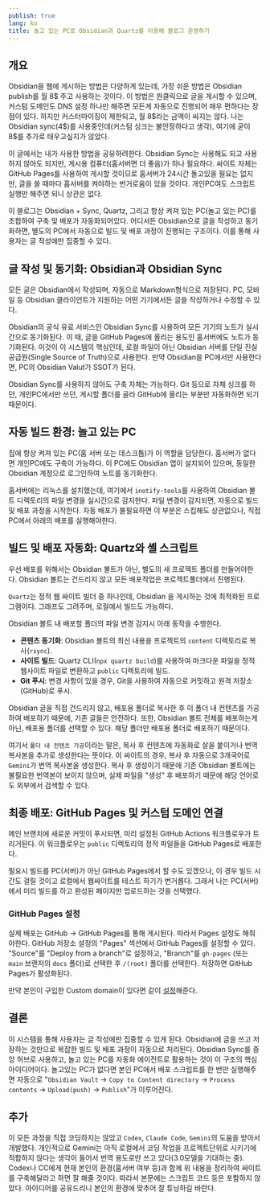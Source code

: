 ```yaml
---
publish: true
lang: ko
title: 놀고 있는 PC로 Obsidian과 Quartz를 이용해 블로그 운영하기
---
```

## 개요
Obsidian을 웹에 게시하는 방법은 다양하게 있는데, 가장 쉬운 방법은 Obsidian publish를 월 8\$ 주고 사용하는 것이다. 이 방법은 원클릭으로 글을 게시할 수 있으며, 커스텀 도메인도 DNS 설정 하나만 해주면 모든게 자동으로 진행되어 매우 편하다는 장점이 있다. 하지만 커스터마이징이 제한되고, 월 8\$라는 금액이 싸지는 않다. 나는 Obsidian sync(4\$)를 사용중인데(커스텀 싱크는 불안정하다고 생각), 여기에 굳이 8\$를 추가로 태우고싶지가 않았다.

이 글에서는 내가 사용한 방법을 공유하려한다. Obsidian Sync는 사용해도 되고 사용하지 않아도 되지만, 게시용 컴퓨터(홈서버면 더 좋음)가 하나 필요하다. 싸이트 자체는 GitHub Pages를 사용하여 게시할 것이므로 홈서버가 24시간 돌고있을 필요는 없지만, 글을 쓸 때마다 홈서버를 켜야하는 번거로움이 있을 것이다. 개인PC여도 스크립트 실행만 해주면 되니 상관은 없다.

이 블로그는 Obsidian + Sync, Quartz, 그리고 항상 켜져 있는 PC(놀고 있는 PC)를 조합하여 구축 및 배포가 자동화되어있다.
어디서든 Obsidian으로 글을 작성하고 동기화하면, 별도의 PC에서 자동으로 빌드 및 배포 과정이 진행되는 구조이다.
이를 통해 사용자는 글 작성에만 집중할 수 있다.

## 글 작성 및 동기화: Obsidian과 Obsidian Sync
모든 글은 Obsidian에서 작성되며, 자동으로 Markdown형식으로 저장된다. 
PC, 모바일 등 Obsidian 클라이언트가 지원하는 어떤 기기에서든 글을 작성하거나 수정할 수 있다.

Obsidian의 공식 유료 서비스인 Obsidian Sync를 사용하여 모든 기기의 노트가 실시간으로 동기화된다. 이 때, 글을 GitHub Pages에 올리는 용도인 홈서버에도 노트가 동기화된다.
이것이 이 시스템의 핵심인데, 로컬 파일이 아닌 Obsidian 서버를 단일 진실 공급원(Single Source of Truth)으로 사용한다. 만약 Obsidian을 PC에서만 사용한다면, PC의 Obsidian Valut가 SSOT가 된다.

Obsidian Sync를 사용하지 않아도 구축 자체는 가능하다. Git 등으로 자체 싱크를 하던, 개인PC에서만 쓰던, 게시할 폴더를 골라 GitHub에 올리는 부분만 자동화하면 되기 때문이다.

## 자동 빌드 환경: 놀고 있는 PC
집에 항상 켜져 있는 PC(홈 서버 또는 데스크톱)가 이 역할을 담당한다. 홈서버가 없다면 개인PC에도 구축이 가능하다.
이 PC에도 Obsidian 앱이 설치되어 있으며, 동일한 Obsidian 계정으로 로그인하여 노트를 동기화한다.

홈서버에는 리눅스를 설치했는데, 여기에서 `inotify-tools`를 사용하여 Obsidian 볼트 디렉토리의 파일 변경을 실시간으로 감지한다.
파일 변경이 감지되면, 자동으로 빌드 및 배포 과정을 시작한다.
자동 배포가 불필요하면 이 부분은 스킵해도 상관없으나, 직접 PC에서 아래의 배포를 실행해야한다.

## 빌드 및 배포 자동화: Quartz와 셸 스크립트
우선 배포를 위해서는 Obsidian 볼트가 아닌, 별도의 새 프로젝트 폴더를 만들어야한다. Obsidian 볼트는 건드리지 않고 모든 배포작업은 프로젝트폴더에서 진행된다.

`Quartz`는 정적 웹 싸이트 빌더 중 하나인데, Obsidian 을 게시하는 것에 최적화된 프로그램이다. 그래프도 그려주며, 로컬에서 빌드도 가능하다.

Obsidian 볼트 내 배포할 폴더의 파일 변경 감지시 아래 동작을 수행한다.

*   **콘텐츠 동기화**: Obsidian 볼트의 최신 내용을 프로젝트의 `content` 디렉토리로 복사(`rsync`).
*   **사이트 빌드**: Quartz CLI(`npx quartz build`)를 사용하여 마크다운 파일을 정적 웹사이트 파일로 변환하고 `public` 디렉토리에 빌드.
*   **Git 푸시**: 변경 사항이 있을 경우, Git을 사용하여 자동으로 커밋하고 원격 저장소(GitHub)로 푸시.

Obsidian 글을 직접 건드리지 않고, 배포용 폴더로 복사한 후 이 폴더 내 컨텐츠를 가공하여 배포하기 때문에, 기존 글들은 안전하다. 또한, Obsidian 볼트 전체를 배포하는게 아닌, 배포용 폴더를 선택할 수 있다. 해당 폴더만 배포용 폴더로 배포하기 때문이다.

여기서 `폴더 내 컨텐츠 가공`이라는 말은, 복사 후 컨텐츠에 자동화로 살을 붙이거나 번역 복사본을 추가로 생성한다는 뜻이다. 이 싸이트의 경우, 복사 후 자동으로 3개국어로 `Gemini`가 번역 복사본을 생성한다. 복사 후 생성이기 때문에 기존 Obsidian 볼트에는 불필요한 번역본이 보이지 않으며, 실제 파일을 "생성" 후 배포하기 때문에 해당 언어로도 외부에서 검색할 수 있다.

## 최종 배포: GitHub Pages 및 커스텀 도메인 연결
메인 브랜치에 새로운 커밋이 푸시되면, 미리 설정된 GitHub Actions 워크플로우가 트리거된다.
이 워크플로우는 `public` 디렉토리의 정적 파일들을 GitHub Pages로 배포한다.

필요시 빌드를 PC(서버)가 아닌 GitHub Pages에서 할 수도 있겠으나, 이 경우 빌드 시간도 걸릴 것이고 로컬에서 웹싸이트를 테스트 하기가 번거롭다. 그래서 나는 PC(서버)에서 미리 빌드를 하고 완성된 페이지만 업로드하는 것을 선택했다.

### GitHub Pages 설정
실제 배포는 GitHub -> GitHub Pages를 통해 게시된다. 따라서 Pages 설정도 해줘야한다.
GitHub 저장소 설정의 "Pages" 섹션에서 GitHub Pages를 설정할 수 있다.
"Source"를 "Deploy from a branch"로 설정하고, "Branch"를 `gh-pages` (또는 `main` 브랜저의 `docs` 폴더)로 선택한 후 `/(root)` 폴더를 선택한다.
저장하면 GitHub Pages가 활성화된다. 

만약 본인이 구입한 Custom domain이 있다면 같이 [설정](https://docs.github.com/en/pages/configuring-a-custom-domain-for-your-github-pages-site/about-custom-domains-and-github-pages)해준다.

## 결론
이 시스템을 통해 사용자는 글 작성에만 집중할 수 있게 된다. Obsidian에 글을 쓰고 저장하는 것만으로 복잡한 빌드 및 배포 과정이 자동으로 처리된다.
Obsidian Sync를 중앙 허브로 사용하고, 놀고 있는 PC를 자동화 에이전트로 활용하는 것이 이 구조의 핵심 아이디어이다. 놀고있는 PC가 없다면 본인 PC에서 배포 스크립트를 한 번만 실행해주면 자동으로 "`Obsidian Vault` -> `Copy to Content directory` -> `Process contents` -> `Upload(push)` -> `Publish`"가 이루어진다.

## 추가
이 모든 과정을 직접 코딩하지는 않았고 `Codex`, `Claude Code`, `Gemini`의 도움을 받아서 개발했다.
개인적으로 Gemini는 아직 로컬에서 코딩 작업을 프로젝트단위로 시키기에 적합하지 않다는 생각이 들어서 번역 용도로만 쓰고 있다(3.0모델을 기대하는 중). Codex나 CC에게 현재 본인의 환경(홈서버 여부 등)과 함께 위 내용을 정리하여 싸이트를 구축해달라고 하면 잘 해줄 것이다. 따라서 본문에는 스크립트 코드 등은 포함하지 않았다. 아이디어를 공유드리니 본인의 환경에 맞추어 잘 튜닝하길 바란다.
